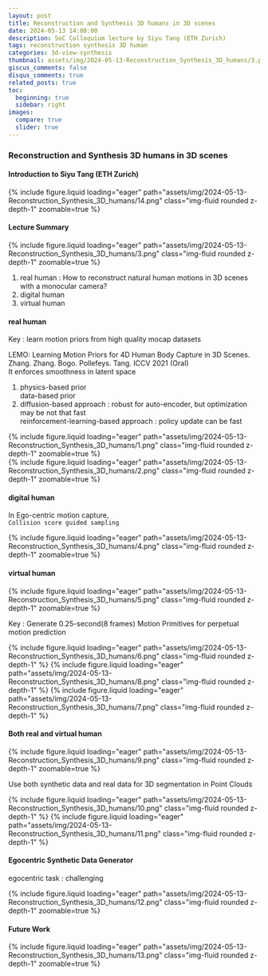 ```yaml
---
layout: post
title: Reconstruction and Synthesis 3D humans in 3D scenes
date: 2024-05-13 14:00:00
description: SoC Colloquium lecture by Siyu Tang (ETH Zurich)
tags: reconstruction synthesis 3D human
categories: 3d-view-synthesis
thumbnail: assets/img/2024-05-13-Reconstruction_Synthesis_3D_humans/3.png
giscus_comments: false
disqus_comments: true
related_posts: true
toc:
  beginning: true
  sidebar: right
images:
  compare: true
  slider: true
---
```


### Reconstruction and Synthesis 3D humans in 3D scenes

#### Introduction to Siyu Tang (ETH Zurich)
 
<div class="row mt-3">
    <div class="col-sm mt-3 mt-md-0">
        {% include figure.liquid loading="eager" path="assets/img/2024-05-13-Reconstruction_Synthesis_3D_humans/14.png" class="img-fluid rounded z-depth-1" zoomable=true %}
    </div>
</div>

#### Lecture Summary

<div class="row mt-3">
    <div class="col-sm mt-3 mt-md-0">
        {% include figure.liquid loading="eager" path="assets/img/2024-05-13-Reconstruction_Synthesis_3D_humans/3.png" class="img-fluid rounded z-depth-1" zoomable=true %}
    </div>
</div>

1. real human : How to reconstruct natural human motions in 3D scenes with a monocular camera?  
2. digital human
3. virtual human  

#### real human

Key : learn motion priors from high quality mocap datasets  

LEMO: Learning Motion Priors for 4D Human Body Capture in 3D Scenes. Zhang. Zhang. Bogo. Pollefeys. Tang. ICCV 2021 (Oral)  
It enforces smoothness in latent space  

1. physics-based prior  
data-based prior  
2. diffusion-based approach : robust for auto-encoder, but optimization may be not that fast  
reinforcement-learning-based approach : policy update can be fast  

<div class="row mt-3">
    <div class="col-sm mt-3 mt-md-0">
        {% include figure.liquid loading="eager" path="assets/img/2024-05-13-Reconstruction_Synthesis_3D_humans/1.png" class="img-fluid rounded z-depth-1" zoomable=true %}
    </div>
</div>

<div class="row mt-3">
    <div class="col-sm mt-3 mt-md-0">
        {% include figure.liquid loading="eager" path="assets/img/2024-05-13-Reconstruction_Synthesis_3D_humans/2.png" class="img-fluid rounded z-depth-1" zoomable=true %}
    </div>
</div>

#### digital human

In Ego-centric motion capture,  
`Collision score guided sampling`  

<div class="row mt-3">
    <div class="col-sm mt-3 mt-md-0">
        {% include figure.liquid loading="eager" path="assets/img/2024-05-13-Reconstruction_Synthesis_3D_humans/4.png" class="img-fluid rounded z-depth-1" zoomable=true %}
    </div>
</div>

#### virtual human

<div class="row mt-3">
    <div class="col-sm mt-3 mt-md-0">
        {% include figure.liquid loading="eager" path="assets/img/2024-05-13-Reconstruction_Synthesis_3D_humans/5.png" class="img-fluid rounded z-depth-1" zoomable=true %}
    </div>
</div>

Key : Generate 0.25-second(8 frames) Motion Primitives for perpetual motion prediction  

<swiper-container keyboard="true" navigation="true" pagination="true" pagination-clickable="true" pagination-dynamic-bullets="true" rewind="true">
  <swiper-slide>{% include figure.liquid loading="eager" path="assets/img/2024-05-13-Reconstruction_Synthesis_3D_humans/6.png" class="img-fluid rounded z-depth-1" %}</swiper-slide>
  <swiper-slide>{% include figure.liquid loading="eager" path="assets/img/2024-05-13-Reconstruction_Synthesis_3D_humans/8.png" class="img-fluid rounded z-depth-1" %}</swiper-slide>
  <swiper-slide>{% include figure.liquid loading="eager" path="assets/img/2024-05-13-Reconstruction_Synthesis_3D_humans/7.png" class="img-fluid rounded z-depth-1" %}</swiper-slide>
</swiper-container>

#### Both real and virtual human

<div class="row mt-3">
    <div class="col-sm mt-3 mt-md-0">
        {% include figure.liquid loading="eager" path="assets/img/2024-05-13-Reconstruction_Synthesis_3D_humans/9.png" class="img-fluid rounded z-depth-1" zoomable=true %}
    </div>
</div>

Use both synthetic data and real data for 3D segmentation in Point Clouds  

<swiper-container keyboard="true" navigation="true" pagination="true" pagination-clickable="true" pagination-dynamic-bullets="true" rewind="true">
  <swiper-slide>{% include figure.liquid loading="eager" path="assets/img/2024-05-13-Reconstruction_Synthesis_3D_humans/10.png" class="img-fluid rounded z-depth-1" %}</swiper-slide>
  <swiper-slide>{% include figure.liquid loading="eager" path="assets/img/2024-05-13-Reconstruction_Synthesis_3D_humans/11.png" class="img-fluid rounded z-depth-1" %}</swiper-slide>
</swiper-container>


#### Egocentric Synthetic Data Generator

egocentric task : challenging

<div class="row mt-3">
    <div class="col-sm mt-3 mt-md-0">
        {% include figure.liquid loading="eager" path="assets/img/2024-05-13-Reconstruction_Synthesis_3D_humans/12.png" class="img-fluid rounded z-depth-1" zoomable=true %}
    </div>
</div>

#### Future Work

<div class="row mt-3">
    <div class="col-sm mt-3 mt-md-0">
        {% include figure.liquid loading="eager" path="assets/img/2024-05-13-Reconstruction_Synthesis_3D_humans/13.png" class="img-fluid rounded z-depth-1" zoomable=true %}
    </div>
</div>
